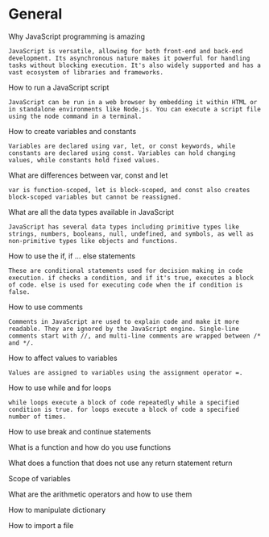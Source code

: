 # General

Why JavaScript programming is amazing
    
    JavaScript is versatile, allowing for both front-end and back-end development. Its asynchronous nature makes it powerful for handling tasks without blocking execution. It's also widely supported and has a vast ecosystem of libraries and frameworks.

How to run a JavaScript script

    JavaScript can be run in a web browser by embedding it within HTML or in standalone environments like Node.js. You can execute a script file using the node command in a terminal.

How to create variables and constants

    Variables are declared using var, let, or const keywords, while constants are declared using const. Variables can hold changing values, while constants hold fixed values.

What are differences between var, const and let

    var is function-scoped, let is block-scoped, and const also creates block-scoped variables but cannot be reassigned.

What are all the data types available in JavaScript

    JavaScript has several data types including primitive types like strings, numbers, booleans, null, undefined, and symbols, as well as non-primitive types like objects and functions.

How to use the if, if ... else statements

    These are conditional statements used for decision making in code execution. if checks a condition, and if it's true, executes a block of code. else is used for executing code when the if condition is false.

How to use comments

    Comments in JavaScript are used to explain code and make it more readable. They are ignored by the JavaScript engine. Single-line comments start with //, and multi-line comments are wrapped between /* and */.

How to affect values to variables

    Values are assigned to variables using the assignment operator =.

How to use while and for loops

    while loops execute a block of code repeatedly while a specified condition is true. for loops execute a block of code a specified number of times.

How to use break and continue statements

    

What is a function and how do you use functions

What does a function that does not use any return statement return

Scope of variables

What are the arithmetic operators and how to use them

How to manipulate dictionary

How to import a file
